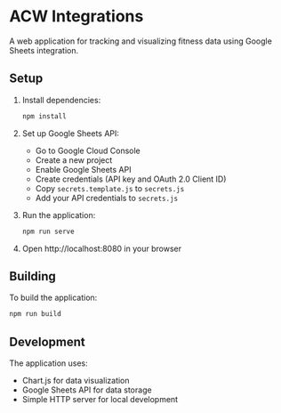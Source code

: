 # ACW Integrations

A web application for tracking and visualizing fitness data using Google Sheets integration.

## Setup

1. Install dependencies:
   ```bash
   npm install
   ```

2. Set up Google Sheets API:
   - Go to Google Cloud Console
   - Create a new project
   - Enable Google Sheets API
   - Create credentials (API key and OAuth 2.0 Client ID)
   - Copy `secrets.template.js` to `secrets.js`
   - Add your API credentials to `secrets.js`

3. Run the application:
   ```bash
   npm run serve
   ```

4. Open http://localhost:8080 in your browser

## Building

To build the application:
```bash
npm run build
```

## Development

The application uses:
- Chart.js for data visualization
- Google Sheets API for data storage
- Simple HTTP server for local development
